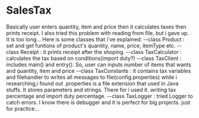 # SalesTax
Basically  user enters quantity, item and price then it calculates taxes then prints receipt. I also tried this 
problem with reading from file, but i gave up. It is too long...
Here is some classes that i've explained:
--class Product : set and get funtions of product's quantity, name, price, itemType etc.
--class Receipt : it prints receipt after the shoping.
--class TaxCalculator : calculates the tax based on conditions(import duty?)
--class TaxClient : includes main() and entry(). So, user can inputs number of items that wants and quantity,
item and price
--class TaxConstants : it contains tax variables and filehandler to writes all messages to file(config.properties)
while i researching,i found out .properties is a file extension that used in Java stuffs. It stores parameters and strings. There for i used it. writing tax percentage and import duty percentage.
--class TaxLogger : tried Logger to catch errors. I know there is debugger and it is perfect for big projects. just for practice...

